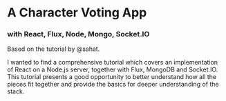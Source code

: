 # A Character Voting App
### with React, Flux, Node, Mongo, Socket.IO

Based on the tutorial by @sahat.

I wanted to find a comprehensive tutorial which covers an implementation of React on a Node.js server, together with Flux, MongoDB and Socket.IO. This tutorial presents a good opportunity to better understand how all the pieces fit together and provide the basics for deeper understanding of the stack.
